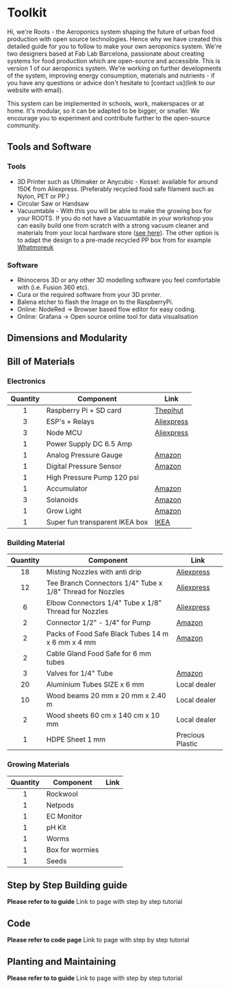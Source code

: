 # Toolkit

Hi, we're Roots - the Aeroponics system shaping the future of urban food production with open source technologies. Hence why we have created this detailed guide for you to follow to make your own aeroponics system. We're two designers based at Fab Lab Barcelona, passionate about creating systems for food production which are open-source and accessible.
This is version 1 of our aeroponics system. We're working on further developments of the system, improving energy consumption, materials and nutrients - if you have any questions or advice don't hesitate to [contact us](link to our website with email).

This system can be implemented in schools, work, makerspaces or at home. It's modular, so it can be adapted to be bigger, or smaller. We encourage you to experiment and contribute further to the open-source community.


## Tools and Software

### Tools
- 3D Printer such as Ultimaker or Anycubic - Kossel: available for around 150€ from Aliexpress. (Preferably recycled food safe filament such as Nylon, PET or PP.)
- Circular Saw or Handsaw
- Vacuumtable - With this you will be able to make the growing box for your ROOTS. If you do not have a Vacuumtable in your workshop you can easily build one from scratch with a strong vacuum cleaner and materials from your local hardware store ([see here](https://www.youtube.com/watch?v=O790OvRy1rc)). The other option is to adapt the design to a pre-made recycled PP box from for example [Whatmoreuk](https://www.whatmoreuk.com/product/wham-bam-36l-h-duty-box-lid-grey-upcycled/)

### Software
- Rhinoceros 3D or any other 3D modelling software you feel comfortable with (i.e. Fusion 360 etc).
- Cura or the required software from your 3D printer.
- Balena etcher to flash the Image on to the RaspberryPi.
- Online: NodeRed → Browser based flow editor for easy coding.
- Online: Grafana → Open source online tool for data visualisation


## Dimensions and Modularity


## Bill of Materials

### Electronics

| Quantity | Component              | Link                      |
| :-------:|------------------------| --------------------------|
| 1        | Raspberry Pi + SD card |[Thepihut](https://thepihut.com/products/raspberry-pi-4-model-b)|
| 3        | ESP's + Relays         |[Aliexpress](https://es.aliexpress.com/item/32968916875.html?spm=a2g0s.9042311.0.0.2aab63c0JsuBf9)|
| 3        | Node MCU                  |[Aliexpress](https://es.aliexpress.com/item/32944677129.html?spm=a2g0s.9042311.0.0.2aab63c0JsuBf9)|
| 1        | Power Supply DC 6.5 Amp|              |
| 1        | Analog Pressure Gauge  |[Amazon](https://www.amazon.com/Express-Water-Pressure-Fittings-Connection/dp/B01KU6C4E8)|
| 1        | Digital Pressure Sensor|[Amazon](https://www.amazon.es/gp/product/B07MW7K98H/ref=ppx_yo_dt_b_asin_title_o01_s00?ie=UTF8&psc=1)|
| 1        | High Pressure Pump 120 psi|           |
| 1        | Accumulator            |[Amazon](https://www.amazon.com/Seaflo-Accumulator-Control-Internal-Bladder/dp/B01MUYL8F8/ref=sr_1_4?crid=3OMYBMJT1AQTZ&keywords=accumulator+tank&qid=1564136829&s=gateway&sprefix=accumulator%2Caps%2C224&sr=8-4)|
| 3        | Solanoids              |[Amazon](https://www.amazon.com/gp/product/B016MP1HX0/ref=ppx_yo_dt_b_asin_title_o00__o00_s00?ie=UTF8&psc=1)|
| 1        | Grow Light             |[Amazon](https://www.amazon.de/MIXC-Pflanzenlampe-Vollspektrum-Pflanzenetiketten-Gartenger%C3%A4te/dp/B07DNRP8FW/ref=sr_1_10?__mk_de_DE=%C3%85M%C3%85%C5%BD%C3%95%C3%91&keywords=grow+light&qid=1566895894&s=gateway&sr=8-10)|
| 1        | Super fun transparent IKEA box |[IKEA](https://www.ikea.com/es/en/p/samla-box-transparent-30102974/)|

### Building Material

| Quantity| Component              | Link         |
| :------:|------------------------| -------------|
| 18      | Misting Nozzles with anti drip |[Aliexpress](https://www.aliexpress.com/item/32996003445.html?spm=a2g0s.9042311.0.0.16c34c4daf9BCl)|
| 12      | Tee Branch Connectors 1/4" Tube x 1/8" Thread for Nozzles|[Aliexpress](https://www.aliexpress.com/item/32732491363.html?spm=a2g0o.cart.0.0.33cb3c00265YNW&mp=1)|
| 6       | Elbow Connectors 1/4" Tube x 1/8" Thread for Nozzles|[Aliexpress](https://www.aliexpress.com/item/32826067687.html?spm=a2g0s.9042311.0.0.16c34c4daf9BCl)|
| 2       | Connector 1/2" - 1/4" for Pump|[Amazon](https://www.amazon.es/gp/product/B07GDFTFBK/ref=ppx_yo_dt_b_asin_title_o02_s01?ie=UTF8&psc=1)|
| 2       | Packs of Food Safe Black Tubes 14 m x 6 mm x 4 mm|[Amazon](https://www.amazon.es/gp/product/B00N3WMJQK/ref=ppx_yo_dt_b_asin_title_o04_s00?ie=UTF8&psc=1)|
| 2       | Cable Gland Food Safe for 6 mm tubes|              |
| 3       | Valves for 1/4" Tube|[Amazon](https://www.amazon.es/gp/product/B01D4O844M/ref=ppx_yo_dt_b_asin_title_o00_s00?ie=UTF8&psc=1)|
| 20      | Aluminium Tubes SIZE x 6 mm| Local dealer |
| 10      | Wood beams 20 mm x 20 mm x 2.40 m| Local dealer |
| 2       | Wood sheets 60 cm x 140 cm x 10 mm| Local dealer |
| 1       | HDPE Sheet 1 mm | Precious Plastic |


### Growing Materials

| Quantity | Component              | Link                      |
| :-------:|------------------------| --------------------------|
| 1        | Rockwool               |                           |
| 1        | Netpods                |                           |
| 1        | EC Monitor             |                           |
| 1        | pH Kit                 |                           |
| 1        | Worms                  |                           |
| 1        | Box for wormies        |                           |
| 1        | Seeds                  |                           |


## Step by Step Building guide

**Please refer to to guide** Link to page with step by step tutorial

## Code

**Please refer to code page** Link to page with step by step tutorial

## Planting and Maintaining

**Please refer to to guide** Link to page with step by step tutorial
